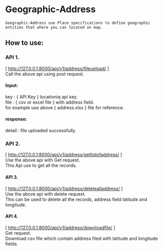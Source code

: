 # Geographic-Address
    Geographic-Address use Place specifications to define geographic entities that where you can located on map.
    
## How to use: 
### API 1.
 [ http://127.0.0.1:8000/api/v1/address/fileupload/ ]\
 Call the above api using post request.
 #### Input:
 key :  { API Key } locationiq api key.\
 file : { csv or excel file } with address field.\
 for example use above { address.xlsx } file for reference.
 #### response:
 detail : file uploaded successfully.
 ### API 2.
 [ http://127.0.0.1:8000/api/v1/address/getlistofaddress/ ]\
 Use the above api with Get request.\
 This Api use to get all the records.
 #### API 3.
 [ http://127.0.0.1:8000/api/v1/address/deletealladdress/ ]\
 Use the above api with delete request.\
 This can be used to delete all the records, address field latitude and longitude.
 #### API 4.
 [ http://127.0.0.1:8000/api/v1/address/downloadfile/ ]\
 Get request.\
 Download csv file which contain address filed with latitude and longitude fields.
 
 
 
